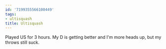 ```yaml
---
id: '7199355566100449'
tags:
- ultisquash
title: Ultisquash
---
```


Played US for 3 hours. My D is getting better and I'm more heads up, but my throws still suck.
